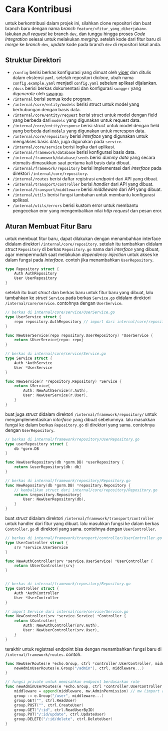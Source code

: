 # Cara Kontribusi
untuk berkontribusi dalam projek ini, silahkan clone repositori dan buat branch baru dengan nama *branch* `feature/<fitur_yang_dikerjakan>`. lakukan *pull request* ke branch `dev`, dan tunggu hingga proses *Code Integration* selesai untuk melakukan *merging*. setelah kode dari fitur baru di *merge* ke *branch* `dev`, *update* kode pada branch `dev` di repositori lokal anda.

## Struktur Direktori
- `/config` berisi berkas konfigurasi yang dimuat oleh [viper](https://github.com/) dan ditulis dalam ekstensi `yaml`. setelah repositori di*clone*, ubah nama `config.example.yaml` menjadi `config.yaml` sebelum aplikasi dijalankan.
- `/docs` berisi berkas dokumentasi dan konfigurasi `swagger` yang di*generate* oleh [swaggo](https://github.com/swaggo).
- `/internal` berisi semua kode program.
- `/internal/core/entity/models` berisi struct untuk model yang berhubungan dengan basis data.
- `/internal/core/entity/request` berisi struct untuk model dengan field yang berbeda dari `models` yang digunakan untuk request data.
- `/internal/core/entity/response` berisi struct untuk model dengan field yang berbeda dari `models` yang digunakan untuk merespon data.
- `/internal/core/repository` berisi *interface* yang digunakan untuk mengakses basis data, juga digunakan pada `service`.
- `/internal/core/service` berisi logika dari aplikasi.
- `/internal/framework/database` berisi konfigurasi basis data.
- `/internal/framework/database/seeds` berisi *dummy data* yang secara otomatis dimasukkan saat pertama kali basis data dibuat.
- `/internal/framework/repository` berisi implementasi dari *interface* pada direktori `/internal/core/repository`.
- `/internal/routes` berisi daftar registrasi *endpoint* dari API yang dibuat.
- `/internal/transport/controller` berisi *handler* dari API yang dibuat.
- `/internal/transport/middleware` berisi *middleware* dari API yang dibuat.
- `/internal/utils` berisi fungsi tambahan untuk membantu konfigurasi aplikasi.
- `/internal/utils/errors` berisi kustom error untuk membantu pengecekan eror yang mengembalikan nilai *http request* dan pesan eror.

## Aturan Membuat Fitur Baru
untuk membuat fitur baru, dapat dilakukan dengan menambahkan interface didalam direktori `/internal/core/repository`. setelah itu tambahkan didalam *struct* `Repository` di berkas `Repository.go` nama dari *interface* yang dibuat, agar mempermudah saat melakukan *dependency injection* untuk akses ke dalam fungsi pada *interface*. contoh jika menambahkan `UserRepository`.
```go
type Repository struct {
	Auth AuthRepository
	User UserRepository
}
```
setelah itu buat *struct* dan berkas baru untuk fitur baru yang dibuat, lalu tambahkan ke *struct* `Service` pada berkas `Service.go` didalam direktori `/internal/core/service`. contohnya dengan `UserService`.
```go
// berkas di internal/core/service/UserService.go
type UserService struct {
	repo repository.AuthRepository // import dari internal/core/repository
}

func NewUserService(repo repository.UserRepository) *UserService {
	return &UserService{repo: repo}
}

// berkas di internal/core/service/Service.go
type Service struct {
	Auth *AuthService
	User *UserService
}

func NewService(r *repository.Repository) *Service {
	return &Service{
		Auth: NewAuthService(r.Auth),
		User: NewUserService(r.User),
	}
}
```
buat juga *struct* didalam direktori `/internal/framework/repository/` untuk mengimplementasikan *interface* yang dibuat sebelumnya. lalu masukkan fungsi ke dalam berkas `Repository.go` di direktori yang sama. contohnya dengan `UserRepository`.
```go
// berkas di internal/framework/repository/UserRepository.go
type userRepository struct {
	db *gorm.DB
}

func NewUserRepository(db *gorm.DB) *userRepository {
	return &userRepository{db: db}
}

// berkas di internal/framework/repository/Repository.go
func NewRepository(db *gorm.DB) *repository.Repository {
	// kembalikan struct dari internal/core/repository/Repository.go
	return &repository.Repository{
		User: NewUserRepository(db),
	}
}
```
buat *struct* didalam direktori `/internal/framework/transport/controller` untuk handler dari fitur yang dibuat. lalu masukkan fungsi ke dalam berkas `Controller.go` di direktori yang sama. contohnya dengan `UserController`.
```go
// berkas di internal/framework/transport/controller/UserController.go
type UserController struct {
	srv *service.UserService
}

func NewAuthController(srv *service.UserService) *UserController {
	return &UserController{srv}
}


// berkas di internal/framework/repository/Repository.go
type Controller struct {
	Auth *AuthController
	User *UserController
}

// import Service dari internal/core/service/Service.go
func NewController(srv *service.Service) *Controller {
	return &Controller{
		Auth: NewAuthController(srv.Auth),
		User: NewUserController(srv.User),
	}
}
```
terakhir untuk registrasi endpoint bisa dengan menambahkan fungsi baru di `/internal/framework/routes`. contoh.
```go
func NewUserRoutes(e *echo.Group, ctrl *controller.UserController, middleware ...echo.MiddlewareFunc) {
	newAdminUserRoutes(e.Group("/admin"), ctrl, middleware...)
}

// fungsi private untuk memisahkan endpoint berdasarkan role
func newAdminUserRoutes(e *echo.Group, ctrl *controller.UserController, middleware ...echo.MiddlewareFunc) {
	middleware = append(middleware, mw.AdminPermission) // mw (import alias) dari internal/framework/transport/middleware
	group := e.Group("/user", middleware...)
	group.GET("", ctrl.ReadUser)
	group.POST("", ctrl.CreateUser)
	group.GET("/:id", ctrl.ReadUserByID)
	group.PUT("/:id/update", ctrl.UpdateUser)
	group.DELETE("/:id/delete", ctrl.DeleteUser)
}
```
